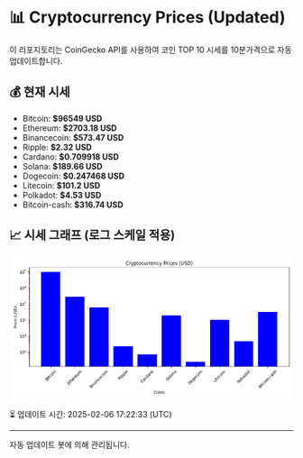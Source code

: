 
# 📊 Cryptocurrency Prices (Updated)

이 리포지토리는 CoinGecko API를 사용하여 코인 TOP 10 시세를 10분가격으로 자동 업데이트합니다.

## 💰 현재 시세
- Bitcoin: **$96549 USD**
- Ethereum: **$2703.18 USD**
- Binancecoin: **$573.47 USD**
- Ripple: **$2.32 USD**
- Cardano: **$0.709918 USD**
- Solana: **$189.66 USD**
- Dogecoin: **$0.247468 USD**
- Litecoin: **$101.2 USD**
- Polkadot: **$4.53 USD**
- Bitcoin-cash: **$316.74 USD**

## 📈 시세 그래프 (로그 스케일 적용)
![Crypto Prices](crypto_prices.png)

⏳ 업데이트 시간: 2025-02-06 17:22:33 (UTC)

---
자동 업데이트 봇에 의해 관리됩니다.
